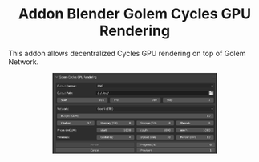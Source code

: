 <h1 align="center">Addon Blender Golem Cycles GPU Rendering</h1>

This addon allows decentralized Cycles GPU rendering on top of Golem Network.

<p align="center">
	<img src="panel.png" width="65%"> 
</p>
